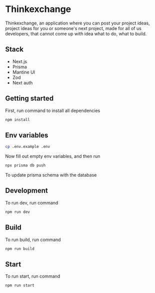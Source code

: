 # Thinkexchange

Thinkexchange, an application where you can post your project ideas, project ideas for you or someone's next project, made for all of us developers, that cannot come up with idea what to do, what to build.

## Stack

- Next.js
- Prisma
- Mantine UI
- Zod
- Next auth

## Getting started

First, run command to install all dependencies

```bash
npm install
```

## Env variables

```bash
cp .env.example .env
```

Now fill out empty env variables, and then run

```bash
npx prisma db push
```

To update prisma schema with the database

## Development

To run dev, run command

```bash
npm run dev
```

## Build

To run build, run command

```bash
npm run build
```

## Start

To run start, run command

```bash
npm run start
```
